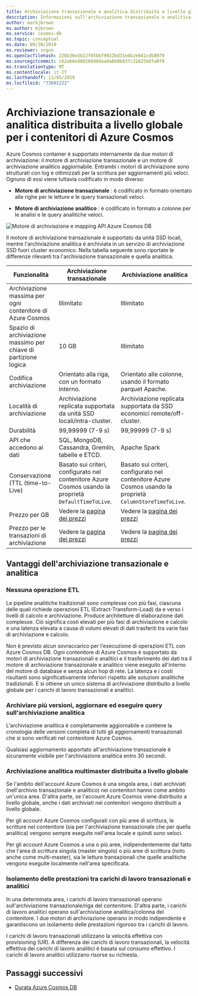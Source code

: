 ```yaml
---
title: Archiviazione transazionale e analitica distribuita a livello globale per i contenitori di Azure Cosmos
description: Informazioni sull'archiviazione transazionale e analitica e le relative opzioni di configurazione per i contenitori di Azure Cosmos.
author: markjbrown
ms.author: mjbrown
ms.service: cosmos-db
ms.topic: conceptual
ms.date: 09/30/2019
ms.reviewer: sngun
ms.openlocfilehash: 22bb36e3b22f65bbf9922bd31e4b2e041cdb8979
ms.sourcegitcommit: c62a68ed80289d0daada860b837c31625b0fa0f0
ms.translationtype: MT
ms.contentlocale: it-IT
ms.lasthandoff: 11/05/2019
ms.locfileid: "73601222"
---
```

# <a name="globally-distributed-transactional-and-analytical-storage-for-azure-cosmos-containers"></a>Archiviazione transazionale e analitica distribuita a livello globale per i contenitori di Azure Cosmos

Azure Cosmos container è supportato internamente da due motori di archiviazione: il motore di archiviazione transazionale e un motore di archiviazione analitico aggiornabile. Entrambi i motori di archiviazione sono strutturati con log e ottimizzati per la scrittura per aggiornamenti più veloci. Ognuno di essi viene tuttavia codificato in modo diverso:

* **Motore di archiviazione transazionale** : è codificato in formato orientato alle righe per le letture e le query transazionali veloci.

* **Motore di archiviazione analitico** : è codificato in formato a colonne per le analisi e le query analitiche veloci.

![Motore di archiviazione e mapping API Azure Cosmos DB](./media/globally-distributed-transactional-analytical-storage/storage-engines-api-mapping.png)

Il motore di archiviazione transazionale è supportato da unità SSD locali, mentre l'archiviazione analitica è archiviata in un servizio di archiviazione SSD fuori cluster economico. Nella tabella seguente sono riportate le differenze rilevanti tra l'archiviazione transazionale e quella analitica.


|Funzionalità  |Archiviazione transazionale  |Archiviazione analitica |
|---------|---------|---------|
|Archiviazione massima per ogni contenitore di Azure Cosmos |   Illimitato      |    Illimitato     |
|Spazio di archiviazione massimo per chiave di partizione logica   |   10 GB      |   Illimitato      |
|Codifica archiviazione  |   Orientato alla riga, con un formato interno.   |   Orientato alle colonne, usando il formato parquet Apache. |
|Località di archiviazione |   Archiviazione replicata supportata da unità SSD locali/intra-cluster. |  Archiviazione replicata supportata da SSD economici remote/off-cluster.       |
|Durabilità  |    99,99999 (7-9 s)     |  99,99999 (7-9 s)       |
|API che accedono ai dati  |   SQL, MongoDB, Cassandra, Gremlin, tabelle e ETCD.       | Apache Spark         |
|Conservazione (TTL (time-to-Live)   |  Basato sui criteri, configurato nel contenitore Azure Cosmos usando la proprietà `DefaultTimeToLive`.       |   Basato sui criteri, configurato nel contenitore Azure Cosmos usando la proprietà `ColumnStoreTimeToLive`.      |
|Prezzo per GB    |   Vedere la [pagina dei prezzi](https://azure.microsoft.com/pricing/details/cosmos-db/)     |   Vedere la [pagina dei prezzi](https://azure.microsoft.com/pricing/details/cosmos-db/)        |
|Prezzo per le transazioni di archiviazione    |  Vedere la [pagina dei prezzi](https://azure.microsoft.com/pricing/details/cosmos-db/)         |   Vedere la [pagina dei prezzi](https://azure.microsoft.com/pricing/details/cosmos-db/)        |

## <a name="benefits-of-transactional-and-analytical-storage"></a>Vantaggi dell'archiviazione transazionale e analitica

### <a name="no-etl-operations"></a>Nessuna operazione ETL

Le pipeline analitiche tradizionali sono complesse con più fasi, ciascuna delle quali richiede operazioni ETL (Extract-Transform-Load) da e verso i livelli di calcolo e archiviazione. Produce architetture di elaborazione dati complesse. Ciò significa costi elevati per più fasi di archiviazione e calcolo e una latenza elevata a causa di volumi elevati di dati trasferiti tra varie fasi di archiviazione e calcolo.  

Non è previsto alcun sovraccarico per l'esecuzione di operazioni ETL con Azure Cosmos DB. Ogni contenitore di Azure Cosmos è supportato da motori di archiviazione transazionali e analitici e il trasferimento dei dati tra il motore di archiviazione transazionale e analitico viene eseguito all'interno del motore di database e senza alcun hop di rete. La latenza e i costi risultanti sono significativamente inferiori rispetto alle soluzioni analitiche tradizionali. E si ottiene un unico sistema di archiviazione distribuito a livello globale per i carichi di lavoro transazionali e analitici.  

### <a name="store-multiple-versions-update-and-query-the-analytical-storage"></a>Archiviare più versioni, aggiornare ed eseguire query sull'archiviazione analitica

L'archiviazione analitica è completamente aggiornabile e contiene la cronologia delle versioni completa di tutti gli aggiornamenti transazionali che si sono verificati nel contenitore Azure Cosmos.

Qualsiasi aggiornamento apportato all'archiviazione transazionale è sicuramente visibile per l'archiviazione analitica entro 30 secondi. 

### <a name="globally-distributed-multi-master-analytical-storage"></a>Archiviazione analitica multimaster distribuita a livello globale

Se l'ambito dell'account Azure Cosmos è una singola area, i dati archiviati (nell'archivio transazionale e analitico) nei contenitori hanno come ambito un'unica area. D'altra parte, se l'account Azure Cosmos viene distribuito a livello globale, anche i dati archiviati nei contenitori vengono distribuiti a livello globale.

Per gli account Azure Cosmos configurati con più aree di scrittura, le scritture nel contenitore (sia per l'archiviazione transazionale che per quella analitica) vengono sempre eseguite nell'area locale e quindi sono veloci.

Per gli account Azure Cosmos a una o più aree, indipendentemente dal fatto che l'area di scrittura singola (master singolo) o più aree di scrittura (noto anche come multi-master), sia le letture transazionali che quelle analitiche vengono eseguite localmente nell'area specificata.

### <a name="performance-isolation-between-transactional-and-analytical-workloads"></a>Isolamento delle prestazioni tra carichi di lavoro transazionali e analitici

In una determinata area, i carichi di lavoro transazionali operano sull'archiviazione transazionale/riga del contenitore. D'altra parte, i carichi di lavoro analitici operano sull'archiviazione analitica/colonna del contenitore. I due motori di archiviazione operano in modo indipendente e garantiscono un isolamento delle prestazioni rigoroso tra i carichi di lavoro.

I carichi di lavoro transazionali utilizzano la velocità effettiva con provisioning (UR). A differenza dei carichi di lavoro transazionali, la velocità effettiva dei carichi di lavoro analitici è basata sul consumo effettivo. I carichi di lavoro analitici utilizzano risorse su richiesta.

## <a name="next-steps"></a>Passaggi successivi

* [Durata Azure Cosmos DB](time-to-live.md)
